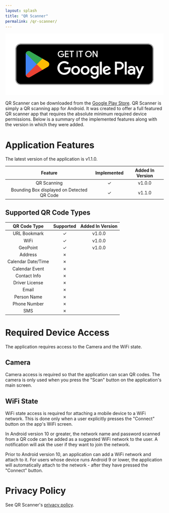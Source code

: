 ```yaml
---
layout: splash
title: "QR Scanner"
permalink: /qr-scanner/
---
```



[![Google Play Store](/assets/images/google-play-badge.png)](https://play.google.com/store/apps/details?id=com.organic_robot.qrscanner)

QR Scanner can be downloaded from the [Google Play Store](https://play.google.com/store/apps/details?id=com.organic_robot.qrscanner).
QR Scanner is simply a QR scanning app for Android. It was created to offer a full
featured QR scanner app that requires the absolute minimum required device permissions.
Below is a summary of the implemented features along with the version in which they
were added.

# Application Features

The latest version of the application is v1.1.0.

| Feature | Implemented | Added In Version |
|:-------:|:-----------:|:----------------:|
| QR Scanning | &#10003; | v1.0.0 |
| Bounding Box displayed on Detected QR Code | &#10003; | v1.1.0 |

## Supported QR Code Types

| QR Code Type | Supported | Added In Version |
|:------------:|:---------:|:----------------:|
| URL Bookmark | &#10003; | v1.0.0 |
| WiFi | &#10003; | v1.0.0 |
| GeoPoint | &#10003; | v1.0.0 |
| Address | &#10007; | |
| Calendar Date/Time | &#10007; | |
| Calendar Event | &#10007; | |
| Contact Info | &#10007; | |
| Driver License | &#10007; | |
| Email | &#10007; | |
| Person Name | &#10007; | |
| Phone Number | &#10007; | |
| SMS | &#10007; | |

# Required Device Access

The application requires access to the Camera and the WiFi state.

## Camera

Camera access is required so that the application can scan QR codes. The camera is only
used when you press the "Scan" button on the application's main screen.

## WiFi State

WiFi state access is required for attaching a mobile device to a WiFi network. This is
done only when a user explicitly presses the "Connect" button on the app's WiFi screen.

In Android version 10 or greater, the network name and password scanned from a QR code
can be added as a suggested WiFi network to the user. A notification will ask the user
if they want to join the network. 

Prior to Android version 10, an application can add a WiFi network and attach to it.
For users whose device runs Android 9 or lower, the application will automatically
attach to the network - after they have pressed the "Connect" button.

# Privacy Policy

See QR Scanner's [privacy policy](/qr-scanner/privacy-policy).
